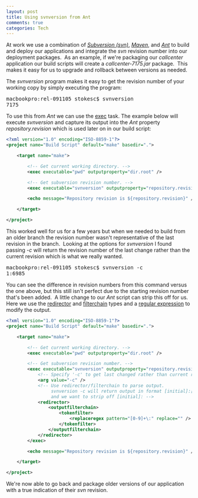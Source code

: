 ```yaml
--- 
layout: post
title: Using svnversion from Ant
comments: true
categories: Tech
---
```

At work we use a combination of <em><a href="http://en.wikipedia.org/wiki/Subversion_%28software%29">Subversion (svn)</a></em>, <em><a href="http://en.wikipedia.org/wiki/Apache_Maven">Maven</a></em>, and <em><a href="http://en.wikipedia.org/wiki/Apache_Ant">Ant</a></em> to build and deploy our applications  and integrate the <em>svn</em> revision number into our deployment packages.  As an example, if we're packaging our <em>callcenter</em> application our build scripts will create a <em>callcenter-7175.jar</em> package.  This makes it easy for us to upgrade and rollback between versions as needed.

The   <em>svnversion</em> program makes it easy to get the revision number of your working copy by simply executing the program:
<pre>macbookpro:rel-091105 stokesc$ svnversion
7175</pre>
To use this from <em>Ant</em> we can use the <a href="http://ant.apache.org/manual/CoreTasks/exec.html">exec</a> task.  The example below will execute <em>svnversion</em> and capture its output into the <em>Ant</em> property <em>repository.revision</em> which is used later on in our build script:
``` xml 
<?xml version="1.0" encoding="ISO-8859-1"?>
<project name="Build Script" default="make" basedir=".">

    <target name="make">

        <!-- Get current working directory. -->
        <exec executable="pwd" outputproperty="dir.root" />

        <!-- Get subversion revision number. -->
        <exec executable="svnversion" outputproperty="repository.revision" />

        <echo message="Repository revision is ${repository.revision}" />

    </target>

</project> 
```
This worked well for us for a few years but when we needed to build from an older branch the revision number wasn't representative of the last revision in the branch.  Looking at the options for <em>svnversion</em> I found passing <em>-c</em> will return the revision number of the last change rather than the current revision which is what we really wanted.
<pre>macbookpro:rel-091105 stokesc$ svnversion -c
1:6985</pre>
You can see the difference in revision numbers from this command versus the one above, but this still isn't perfect due to the starting revision number that's been added.  A little change to our <em>Ant</em> script can strip this off for us.  Here we use the <a href="http://ant.apache.org/manual/CoreTypes/redirector.html">redirector</a> and <a href="http://ant.apache.org/manual/CoreTypes/filterchain.html">filterchain</a> types and a <a href="http://en.wikipedia.org/wiki/Regular_expression">regular expression</a> to modify the output.
``` xml 
<?xml version="1.0" encoding="ISO-8859-1"?>
<project name="Build Script" default="make" basedir=".">

    <target name="make">

        <!-- Get current working directory. -->
        <exec executable="pwd" outputproperty="dir.root" />

        <!-- Get subversion revision number. -->
        <exec executable="svnversion" outputproperty="repository.revision">
            <!-- Specify '-c' to get last changed rather than current revisions. -->
            <arg value="-c" />
            <!-- Use redirector/filterchain to parse output.
                 svnversion -c will return output in format [initial]:[current]
                 and we want to strip off [initial]: -->
            <redirector>
                <outputfilterchain>
                    <tokenfilter>
                        <replaceregex pattern="[0-9]+\:" replace="" />
                    </tokenfilter>
                </outputfilterchain>
            </redirector>
        </exec>

        <echo message="Repository revision is ${repository.revision}" />

    </target>

</project> 
```
We're now able to go back and package older versions of our application with a true indication of their <em>svn</em> revision.
